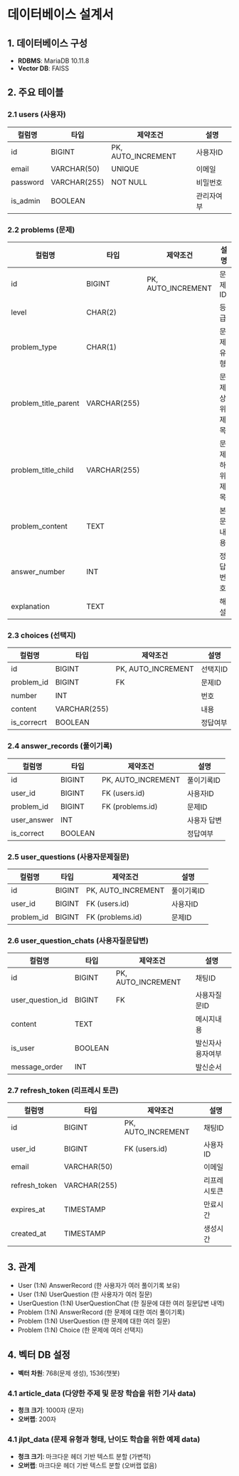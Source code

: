 # 데이터베이스 설계서

## 1. 데이터베이스 구성

- **RDBMS**: MariaDB 10.11.8
- **Vector DB**: FAISS

## 2. 주요 테이블

### 2.1 users (사용자)

| 컬럼명   | 타입         | 제약조건 | 설명       |
| -------- | ------------ | -------- | ---------- |
| id       | BIGINT       | PK, AUTO_INCREMENT       | 사용자ID   |
| email    | VARCHAR(50)  | UNIQUE   | 이메일     |
| password | VARCHAR(255) | NOT NULL | 비밀번호   |
| is_admin | BOOLEAN      |          | 관리자여부 |

### 2.2 problems (문제)

| 컬럼명               | 타입         | 제약조건 | 설명         |
| -------------------- | ------------ | -------- | ------------ |
| id                   | BIGINT       | PK, AUTO_INCREMENT       | 문제ID       |
| level                | CHAR(2)      |          | 등급         |
| problem_type         | CHAR(1)      |          | 문제유형     |
| problem_title_parent | VARCHAR(255) |          | 문제상위제목 |
| problem_title_child  | VARCHAR(255) |          | 문제하위제목 |
| problem_content      | TEXT         |          | 본문내용     |
| answer_number        | INT          |          | 정답번호     |
| explanation          | TEXT         |          | 해설         |

### 2.3 choices (선택지)

| 컬럼명      | 타입         | 제약조건 | 설명     |
| ----------- | ------------ | -------- | -------- |
| id          | BIGINT       | PK, AUTO_INCREMENT       | 선택지ID |
| problem_id  | BIGINT       | FK       | 문제ID   |
| number      | INT          |          | 번호     |
| content     | VARCHAR(255) |          | 내용     |
| is_correcrt | BOOLEAN      |          | 정답여부 |

### 2.4 answer_records (풀이기록)

| 컬럼명      | 타입    | 제약조건 | 설명        |
| ----------- | ------- | -------- | ----------- |
| id          | BIGINT  | PK, AUTO_INCREMENT       | 풀이기록ID  |
| user_id     | BIGINT  | FK (users.id)       | 사용자ID    |
| problem_id  | BIGINT  | FK (problems.id)       | 문제ID      |
| user_answer | INT     |          | 사용자 답변 |
| is_correct  | BOOLEAN |          | 정답여부    |

### 2.5 user_questions (사용자문제질문)

| 컬럼명     | 타입   | 제약조건 | 설명       |
| ---------- | ------ | -------- | ---------- |
| id         | BIGINT | PK, AUTO_INCREMENT       | 풀이기록ID |
| user_id    | BIGINT | FK (users.id)       | 사용자ID   |
| problem_id | BIGINT | FK (problems.id)     | 문제ID     |

### 2.6 user_question_chats (사용자질문답변)

| 컬럼명           | 타입    | 제약조건 | 설명             |
| ---------------- | ------- | -------- | ---------------- |
| id       | BIGINT  | PK, AUTO_INCREMENT       | 채팅ID           |
| user_question_id | BIGINT  | FK       | 사용자질문ID     |
| content          | TEXT    |  | 메시지내용       |
| is_user          | BOOLEAN |          | 발신자사용자여부 |
| message_order    | INT     |          | 발신순서         |

### 2.7 refresh_token (리프레시 토큰)

| 컬럼명           | 타입    | 제약조건 | 설명             |
| ---------------- | ------- | -------- | ---------------- |
| id       | BIGINT  | PK, AUTO_INCREMENT       | 채팅ID           |
| user_id | BIGINT  | FK (users.id)       | 사용자ID     |
| email          | VARCHAR(50)    |  | 이메일       |
| refresh_token          | VARCHAR(255) |          | 리프레시토큰 |
| expires_at    | TIMESTAMP     |          | 만료시간         |
| created_at    | TIMESTAMP     |          | 생성시간         |


## 3. 관계

- User (1:N) AnswerRecord (한 사용자가 여러 풀이기록 보유)
- User (1:N) UserQuestion (한 사용자가 여러 질문)
- UserQuestion (1:N) UserQuestionChat (한 질문에 대한 여러 질문답변 내역)
- Problem (1:N) AnswerRecord (한 문제에 대한 여러 풀이기록)
- Problem (1:N) UserQuestion (한 문제에 대한 여러 질문)
- Problem (1:N) Choice (한 문제에 여러 선택지)

## 4. 벡터 DB 설정

- **벡터 차원**: 768(문제 생성), 1536(챗봇)

### 4.1 article_data (다양한 주제 및 문장 학습을 위한 기사 data)

- **청크 크기**: 1000자 (문자)
- **오버랩**: 200자

### 4.1 jlpt_data (문제 유형과 형태, 난이도 학습을 위한 예제 data)

- **청크 크기**: 마크다운 헤더 기반 텍스트 분할 (가변적)
- **오버랩**: 마크다운 헤더 기반 텍스트 분할 (오버랩 없음)
